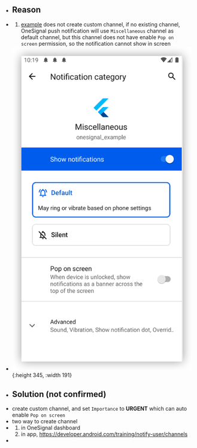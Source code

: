 - ## Reason
- 1. [example](https://github.com/OneSignal/OneSignal-Flutter-SDK/tree/main/example) does not create custom channel, if no existing channel, OneSignal push notification will use `Miscellaneous` channel as default channel, but this channel does not have enable `Pop on screen`  permission, so the notification cannot show in screen
- ![image.png](../assets/image_1661350753568_0.png){:height 345, :width 191}
- ## Solution (not confirmed)
- create custom channel, and set `Importance` to **URGENT** which can auto enable `Pop on screen`
- two way to create channel
- 1. in OneSignal dashboard
  2. in app, https://developer.android.com/training/notify-user/channels
-